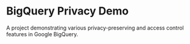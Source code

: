 # BigQuery Privacy Demo
A project demonstrating various privacy-preserving and access control features in Google BigQuery.